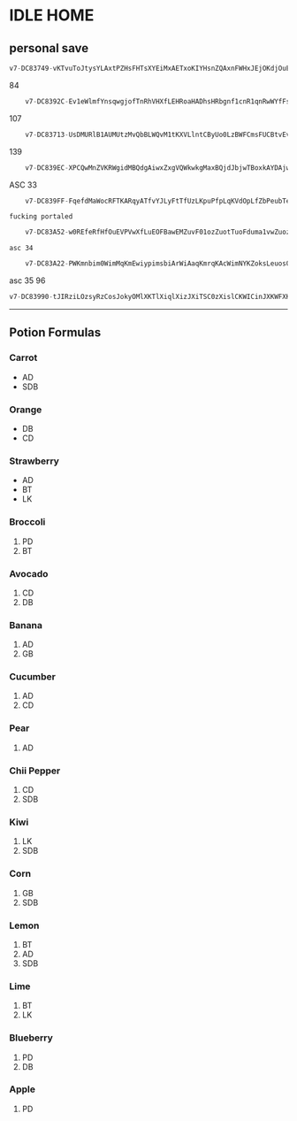 # IDLE HOME

## personal save

```js
v7-DC83749-vKTvuToJtysYLAxtPZHsFHTsXYEiMxAETxoKIYHsnZQAxnFWHxJEjOKdjOuEjOYgqyKPjNYjyAEqyZEqynQjOZQjybdqOTvjcxVuqPYqshMKLqsKiqOQ1MApjsqPACLyHyxbvHxToMHsvQGAsYOMxjHJLAOPqxbWEAxoqGjAQjsHKqxHMOxqA1bsHZEstHqHxuvQLGphHqxHEysTvEjxXtSMjxQuQHnHXjsYvOMuGPM-SETTINGS011-WEAPONS,,1AvCv2Cq134,38vAv14qC57,0v8v1EqEA0,,,,,,,,,,,,,---IdleHome
```
84
```js
    v7-DC8392C-Ev1eWlmfYnsqwgjofTnRhVHXfLEHRoaHADhsHRbgnf1cnR1qnRwWYfFsHwhwSvsnOKoFhwAYHaojEnckcfeRmsHwefH0EFRnwATDkgAKnRqDHeYCD0fFLbTnvmRnlAfHbRsfnXgbeYHwWkfnRDTH1XhfHSKYHXqRWcqkfEYnPbQwRnETRHsRVKRnwfKH0aWfHAojfnXhYT0hYT1hYVwcYT0AsdwsVfqsV1qYVecsVkcYTlhYVKAsinhDafnRbsnwTK-SETTINGS011-WEAPONS,,,44vDv1AqC56,1AvCv2Cq19A,,,,,0v8v1EqD98,,,,,,,,---IdleHome
```
107
```js
    v7-DC83713-UsDMURlB1AUMUtzMvQbBLWQvM1tKXVLlntCByUo0LzBWFCmsFUCBtvEvMVAyvBmnKMDlXUMNXo0EBOHUWJlRvYEBEosnaFCzBzvCKvMyHCzMoXVUBvlnBvavMsvJ0WYjUEBvlKB1nvBmsUMKCzBtYJUBsTy1BLvKMHNvMLzyUJyATMbRbv0vNzByoPmUMsyEMbmVzvJzMOHEntlznRHznmJECtAzGLECUlzCRlEnsbzCRbznYHEnKAzqBQOHUMvtWMUKn-SETTINGS011-WEAPONS,,,3AvCv15qC67,1AvCv2Cq19A,,,,,0v8v1EqD98,,,,,,,,---IdleHome
```
139
```js
    v7-DC839EC-XPCQwMnZVKRWgidMBQdgAiwxZxgVQWkwkgMaxBQjdJbjwTBoxkAYDAjwAQkgdxzidJakdYBaVRQBYMidQMxwxYVXYkdaBsRdoXDQdJyPwJQzwDbkEAbijZPkEJfkEhXkpYiEQPkEZPkEVxkEZfijMPkEtBiSwbEsgwsheJQdQAKwKoigVkwsqbiwYKyQwyDPQwYjzwJoQwYiagxaBzdnPQzgdQoFwgkYdhRfgwYQywtBiDKVXkdQZfwgtEdXPRQwkJAQwkxKigfkwQbtdhFKQdQDfwXqPdYTxwFPTg-SETTINGS011-WEAPONS,,,3FvEv1FqE74,1AvCv2Cq19A,,,,,0v8v1EqDAC,,,,,,,,---IdleHome
```
ASC 33 
```js
    v7-DC839FF-FqefdMaWocRFTKARqyATfvYJLyFtTfUzLKpuPfpLqKVdOpLfZbPeubTeYQPeAJPMuzPwpTeFQTMaQTMyvPMaJTMUQTMqzPEKLqLfJMTFWTKNLzlzUqAUPfukjFfPozINLwfjvpLevTfFbPfFpPFKpTlLvizqfAMqKLlPfLQjfYqAUNiPvueKAyF-SETTINGS011-WEAPONS,,,,,,,,,,,,,,,,,---IdleHome
```
    fucking portaled
```js
    v7-DC83A52-w0REfeRfHfOuEVPVwXfLuEOFBawEMZuvF01ozZuotTuoFduma1vwZuoz01vXV1vPVuoS0uvRd1WEYSzORHFXipHMiZwERdxfHMfdydpRtS1HSruwk1HNySEaRiXxpsf1EtwRHwFuHYNZuEsdPwETSrawV1H1YsFpfKEtXfHwqvEtvqHPOfELeR1VRiPeoEpNwESstda1EMuzO1fduHFQqfHtwCfEtzVwHauOwTONqEecquHftuw-SETTINGS011-WEAPONS,,0v8v1EqD7C,N2v7v36qC63,1AvCv2Cq211,,,,,,,,,,,,,---IdleHome
```
    asc 34
```js
    v7-DC83A22-PWKmnbim0WimMqKmEwiypimsbiArWiAaqKmrqKAcWimNYKZoksLeuos0bSLwsSWOnrWzWunmopmisSkBnzpKoukBSsbNoKL1n0zBmSBDNsS1ERMBopmNoacKBaKSrYWiowmlBSpAjzOcFsKSpaBo1bpzBlKSBFqSOlmVNwmKoj0WBoEXusSbmrBoBw0oMK1BqeYNSpkWSOqMuWVUpciolrlBzsFioMBNSsuA-SETTINGS111,DN339,TG011110101011100000011,SD6949,GT101111111,GS5915,PP1-WEAPONS,N17v9v7q323,,,,,,,,,,,,,,,,---IdleHome
```
asc 35 96
```js
v7-DC83990-tJIRziLOzsyRzCosJokyOMlXKTlXiqlXizJXiTSC0zXislCKWICinJXKWFXKbIXiykXVRsqlOIQysRslaRtFXWoakCOoIQnaJCRBaEbOayKRXKBAslaiOsqaRgSaOLSyAIBQtgCRxaxbRaFsRAzAaRXIKCOlcXsdCOXxpnzXRAkBkEiXT0RJqFanspCOEaEaOzpaOsBaRslyOoTftaOtdsOnLCRXsoyRntXaOcDLaOCqidBbjaCREsbs-SETTINGS111,DN310,TG011110101011100000011,SD6949,GT101111111,GS5915,PP1-WEAPONS,,1AvCv2Cq3CD,N19vBvN16qEE5,0v8v1Eq1D0,,,,,,,,,,,,,---IdleHome
```
---
## Potion Formulas

### Carrot
+ AD 
+ SDB

### Orange
+ DB 
+ CD

### Strawberry
+ AD 
+ BT 
+ LK

### Broccoli
1. PD 
2. BT

### Avocado
1. CD
2. DB

### Banana 
1. AD
2. GB

### Cucumber
1. AD
2. CD

### Pear
1. AD 

### Chii Pepper
1. CD
2. SDB

### Kiwi
1. LK
2. SDB

### Corn    
1. GB
1. SDB

### Lemon
1. BT
2. AD
3. SDB

### Lime 
1. BT 
2. LK 

### Blueberry
1. PD
2. DB

### Apple
1. PD
